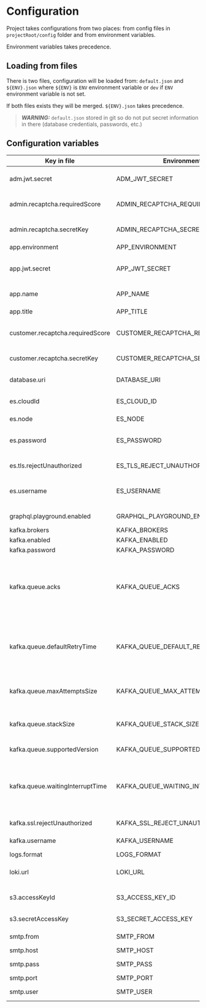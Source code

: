 
# Configuration

Project takes configurations from two places: from config files in `projectRoot/config` folder and from environment variables.

Environment variables takes precedence.

## Loading from files

There is two files, configuration will be loaded from: `default.json` and `${ENV}.json` where `${ENV}` is `ENV` environment variable or `dev` if `ENV` environment variable is not set.

If both files exists they will be merged. `${ENV}.json` takes precedence.

> **_WARNING:_**  `default.json` stored in git so do not put secret information in there (database credentials, passwords, etc.)

## Configuration variables

| Key in file                      | Environment                        | Type   | Required | Default value                                               | Need for                                                                                                                                  |
| -------------------------------- | ---------------------------------- | ------ | -------- | ----------------------------------------------------------- | ----------------------------------------------------------------------------------------------------------------------------------------- |
| adm.jwt.secret                   | ADM_JWT_SECRET                     | string | true     | admSecret                                                   | Секрет для подписи JWT-токенов приложения админки                                                                                         |
| admin.recaptcha.requiredScore    | ADMIN_RECAPTCHA_REQUIRED_SCORE     | float  | true     | 0.7                                                         | Требуемый уровень доверия к пользователю                                                                                                  |
| admin.recaptcha.secretKey        | ADMIN_RECAPTCHA_SECRET_KEY         | string | true     |                                                             | Секретный токен рекапчи приложения админки                                                                                                |
| app.environment                  | APP_ENVIRONMENT                    | string | true     | dev                                                         | Название окружения                                                                                                                        |
| app.jwt.secret                   | APP_JWT_SECRET                     | string | true     | appSecret                                                   | Секрет для подписи JWT-токенов приложения пользователей                                                                                   |
| app.name                         | APP_NAME                           | string | true     | mtbase                                                      | Техническое название приложения                                                                                                           |
| app.title                        | APP_TITLE                          | string | true     | Meta Template Base                                          | Человеческое название приложения                                                                                                          |
| customer.recaptcha.requiredScore | CUSTOMER_RECAPTCHA_REQUIRED_SCORE  | string | true     | 0.7                                                         | Требуемый уровень доверия к пользователю                                                                                                  |
| customer.recaptcha.secretKey     | CUSTOMER_RECAPTCHA_SECRET_KEY      | string | true     |                                                             | Секретный токен рекапчи приложения пользователя                                                                                           |
| database.uri                     | DATABASE_URI                       | string | true     | postgresql://postgres:password@localhost:5432               | Строка подключения к основной базе данных                                                                                                 |
| es.cloudId                       | ES_CLOUD_ID                        | string | true     |                                                             | Идентификатор аккаунта в облачном сервисе ElasticSearch                                                                                   |
| es.node                          | ES_NODE                            | string | true     | http://localhost:9200                                       | Нода эластика                                                                                                                             |
| es.password                      | ES_PASSWORD                        | string | true     |                                                             | Пароль для авторизации в облачном сервисе ElasticSearch                                                                                   |
| es.tls.rejectUnauthorized        | ES_TLS_REJECT_UNAUTHORIZED         | bool   | true     | false                                                       | Запрещать невалидный ssl сертификат                                                                                                       |
| es.username                      | ES_USERNAME                        | string | true     |                                                             | Пользователь для авторизации в облачном сервисе ElasticSearch                                                                             |
| graphql.playground.enabled       | GRAPHQL_PLAYGROUND_ENABLED         | bool   | true     | true                                                        | Включение graphql playground (true | false)                                                                                               |
| kafka.brokers                    | KAFKA_BROKERS                      | string | true     | localhost:29092;localhost:29094                             | Список kafka блокеров                                                                                                                     |
| kafka.enabled                    | KAFKA_ENABLED                      | bool   | true     | false                                                       | Включние кафки                                                                                                                            |
| kafka.password                   | KAFKA_PASSWORD                     | string | true     |                                                             | Пароль доступа в kafka                                                                                                                    |
| kafka.queue.acks                 | KAFKA_QUEUE_ACKS                   | int    | true     | 1                                                           | `-1`(all) все несинхронизированные реплики должны подтвердить (по умолчанию), `0` нет подтверждений, `1` только ждет подтверждения лидера |
| kafka.queue.defaultRetryTime     | KAFKA_QUEUE_DEFAULT_RETRY_TIME     | int    | true     | 20000                                                       | Время паузы после первой ошибки, например 20000 мс, потом оно увеличывается экспоненциально с мультипликатором 1.5                        |
| kafka.queue.maxAttemptsSize      | KAFKA_QUEUE_MAX_ATTEMPTS_SIZE      | int    | true     | 10                                                          | Максимальное количество попыток обработки ошибки на сообщение                                                                             |
| kafka.queue.stackSize            | KAFKA_QUEUE_STACK_SIZE             | int    | true     | 3                                                           | Количество сообщений, обрабатываемых параллельно                                                                                          |
| kafka.queue.supportedVersion     | KAFKA_QUEUE_SUPPORTED_VERSION      | string | true     | 1;2                                                         | Поддерживаемые версии сообщения                                                                                                           |
| kafka.queue.waitingInterruptTime | KAFKA_QUEUE_WAITING_INTERRUPT_TIME | int    | true     | 60000                                                       | Время паузы в очереди ожидания, когда она прошла все сообщения, это чтобы она не крутила сообщения покругу без остановки                  |
| kafka.ssl.rejectUnauthorized     | KAFKA_SSL_REJECT_UNAUTHORIZED      | bool   | true     | false                                                       | Запрещать невалидный ssl сертификат                                                                                                       |
| kafka.username                   | KAFKA_USERNAME                     | string | true     |                                                             | Username доступа в kafka                                                                                                                  |
| logs.format                      | LOGS_FORMAT                        | string | true     | plain                                                       | Формат логов (plain | json)                                                                                                               |
| loki.url                         | LOKI_URL                           | string | true     |                                                             | Урл для доступа в Loki. Используется для запроса бизнес-логов                                                                             |
| s3.accessKeyId                   | S3_ACCESS_KEY_ID                   | string | true     |                                                             | Идентификатор доступа для авторизации в S3                                                                                                |
| s3.secretAccessKey               | S3_SECRET_ACCESS_KEY               | string | true     |                                                             | Секретный ключ для авторизации в S3                                                                                                       |
| smtp.from                        | SMTP_FROM                          | string |          | Почтовый адрес, от имени которого следует отправлять письма |                                                                                                                                           |
| smtp.host                        | SMTP_HOST                          | string |          | Хост почтового сервера                                      |                                                                                                                                           |
| smtp.pass                        | SMTP_PASS                          | string |          | Пароль пользователя для авторизации на почтовом сервере     |                                                                                                                                           |
| smtp.port                        | SMTP_PORT                          | int    |          | Порт почтового сервера                                      |                                                                                                                                           |
| smtp.user                        | SMTP_USER                          | string |          | Имя пользователя для авторизации на почтовом сервере        |                                                                                                                                           |
